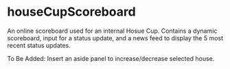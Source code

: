 # houseCupScoreboard
An online scoreboard used for an internal Hosue Cup. Contains a dynamic scoreboard, input for a status update, and a news feed to display the 5 most recent status updates. 

To Be Added: Insert an aside panel to increase/decrease selected house. 
